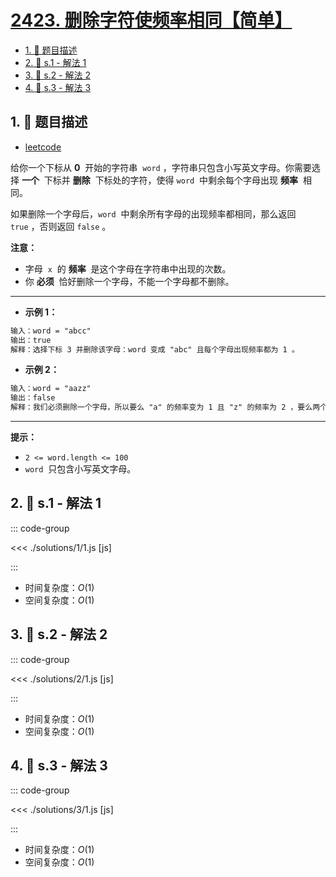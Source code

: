 # [2423. 删除字符使频率相同【简单】](https://github.com/tnotesjs/TNotes.leetcode/tree/main/notes/2423.%20%E5%88%A0%E9%99%A4%E5%AD%97%E7%AC%A6%E4%BD%BF%E9%A2%91%E7%8E%87%E7%9B%B8%E5%90%8C%E3%80%90%E7%AE%80%E5%8D%95%E3%80%91)

<!-- region:toc -->

- [1. 📝 题目描述](#1--题目描述)
- [2. 🎯 s.1 - 解法 1](#2--s1---解法-1)
- [3. 🎯 s.2 - 解法 2](#3--s2---解法-2)
- [4. 🎯 s.3 - 解法 3](#4--s3---解法-3)

<!-- endregion:toc -->

## 1. 📝 题目描述

- [leetcode](https://leetcode.cn/problems/remove-letter-to-equalize-frequency/)

给你一个下标从 **0**  开始的字符串  `word` ，字符串只包含小写英文字母。你需要选择 **一个**  下标并 **删除**  下标处的字符，使得 `word`  中剩余每个字母出现 **频率**  相同。

如果删除一个字母后，`word`  中剩余所有字母的出现频率都相同，那么返回 `true` ，否则返回 `false` 。

**注意：**

- 字母  `x`  的 **频率**  是这个字母在字符串中出现的次数。
- 你 **必须**  恰好删除一个字母，不能一个字母都不删除。

---

- **示例 1：**

```txt
输入：word = "abcc"
输出：true
解释：选择下标 3 并删除该字母：word 变成 "abc" 且每个字母出现频率都为 1 。
```

- **示例 2：**

```txt
输入：word = "aazz"
输出：false
解释：我们必须删除一个字母，所以要么 "a" 的频率变为 1 且 "z" 的频率为 2 ，要么两个字母频率反过来。所以不可能让剩余所有字母出现频率相同。
```

---

**提示：**

- `2 <= word.length <= 100`
- `word`  只包含小写英文字母。

## 2. 🎯 s.1 - 解法 1

::: code-group

<<< ./solutions/1/1.js [js]

:::

- 时间复杂度：$O(1)$
- 空间复杂度：$O(1)$

## 3. 🎯 s.2 - 解法 2

::: code-group

<<< ./solutions/2/1.js [js]

:::

- 时间复杂度：$O(1)$
- 空间复杂度：$O(1)$

## 4. 🎯 s.3 - 解法 3

::: code-group

<<< ./solutions/3/1.js [js]

:::

- 时间复杂度：$O(1)$
- 空间复杂度：$O(1)$
